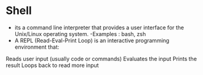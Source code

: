 # Shell

- its a command line interpreter that provides a user interface for the Unix/Linux operating system.
  -Examples : bash, zsh
- A REPL (Read-Eval-Print Loop) is an interactive programming environment that:

Reads user input (usually code or commands)
Evaluates the input
Prints the result
Loops back to read more input
